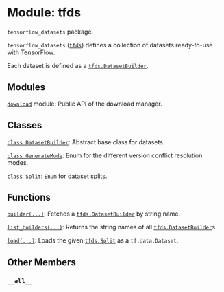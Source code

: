 <div itemscope itemtype="http://developers.google.com/ReferenceObject">
<meta itemprop="name" content="tfds" />
<meta itemprop="path" content="Stable" />
<meta itemprop="property" content="__all__"/>
</div>

# Module: tfds

`tensorflow_datasets` package.

`tensorflow_datasets` (<a href="./tfds.md"><code>tfds</code></a>) defines a collection of datasets ready-to-use
with TensorFlow.

Each dataset is defined as a <a href="./tfds/DatasetBuilder.md"><code>tfds.DatasetBuilder</code></a>.

## Modules

[`download`](./tfds/download.md) module: Public API of the download manager.

## Classes

[`class DatasetBuilder`](./tfds/DatasetBuilder.md): Abstract base class for datasets.

[`class GenerateMode`](./tfds/download/GenerateMode.md): Enum for the different version conflict resolution modes.

[`class Split`](./tfds/Split.md): `Enum` for dataset splits.

## Functions

[`builder(...)`](./tfds/builder.md): Fetches a <a href="./tfds/DatasetBuilder.md"><code>tfds.DatasetBuilder</code></a> by string name.

[`list_builders(...)`](./tfds/list_builders.md): Returns the string names of all <a href="./tfds/DatasetBuilder.md"><code>tfds.DatasetBuilder</code></a>s.

[`load(...)`](./tfds/load.md): Loads the given <a href="./tfds/Split.md"><code>tfds.Split</code></a> as a `tf.data.Dataset`.

## Other Members

<h3 id="__all__"><code>__all__</code></h3>

